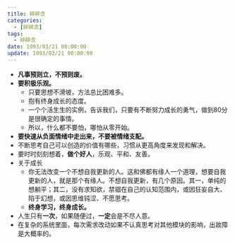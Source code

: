 ```yaml
---
title: 碎碎念
categories: 
  - [碎碎念]
tags:
  - 碎碎念
date: 1993/03/21 00:00:00
update: 1993/03/21 00:00:00
---
```


- **凡事预则立，不预则废。**
- **要积极乐观。**
  - 只要思想不滑坡，方法总比困难多。
  - 抱有终身成长的态度。
  - 一个个活生生的实例，告诉我们，只要有不断努力成长的勇气，做到80分是很确定的事情。
  - 所以，什么都不要怕，哪怕从零开始。
- **要快速从负面情绪中走出来，不要被情绪支配。**
- 不断思考自己可以创造的价值有哪些，习惯从更高角度来发现和解决。
- 要时时刻刻想着，**做个好人**，乐观、平和、友善。
- 关于成长
  - 你无法改变一个不想自我更新的人。这和佛都有缘人一个道理，想要自我更新的人，就是那个有缘人。不想自我更新，有几个原因。其一，单纯的想躺平；其二，没有求知欲，禁锢在自己的认知范围内，或因狂妄自大、陷于幻想，或因思维钝涩、不愿思考。
  - **终身学习，终身成长。**
- 人生只有**一次**，如果随便过，**一定**会是不尽人意。
- 在复杂的系统里面，每次需求改动如果不认真思考对其他模块的影响，出故障是大概率的。

